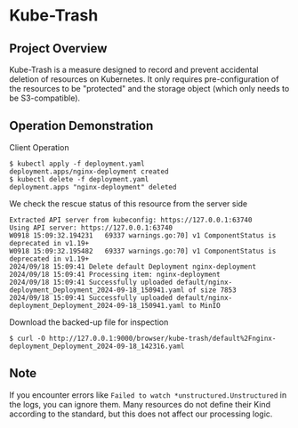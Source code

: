 # Kube-Trash

## Project Overview

Kube-Trash is a measure designed to record and prevent accidental deletion of resources on Kubernetes. It only requires pre-configuration of the resources to be "protected" and the storage object (which only needs to be S3-compatible).

## Operation Demonstration

Client Operation

```shell
$ kubectl apply -f deployment.yaml
deployment.apps/nginx-deployment created
$ kubectl delete -f deployment.yaml
deployment.apps "nginx-deployment" deleted
```

We check the rescue status of this resource from the server side

```shell
Extracted API server from kubeconfig: https://127.0.0.1:63740
Using API server: https://127.0.0.1:63740
W0918 15:09:32.194231   69337 warnings.go:70] v1 ComponentStatus is deprecated in v1.19+
W0918 15:09:32.195482   69337 warnings.go:70] v1 ComponentStatus is deprecated in v1.19+
2024/09/18 15:09:41 Delete default Deployment nginx-deployment
2024/09/18 15:09:41 Processing item: nginx-deployment
2024/09/18 15:09:41 Successfully uploaded default/nginx-deployment_Deployment_2024-09-18_150941.yaml of size 7853
2024/09/18 15:09:41 Successfully uploaded default/nginx-deployment_Deployment_2024-09-18_150941.yaml to MinIO
```

Download the backed-up file for inspection

```shell
$ curl -O http://127.0.0.1:9000/browser/kube-trash/default%2Fnginx-deployment_Deployment_2024-09-18_142316.yaml
```

## Note
If you encounter errors like `Failed to watch *unstructured.Unstructured` in the logs, you can ignore them. Many resources do not define their Kind according to the standard, but this does not affect our processing logic.
